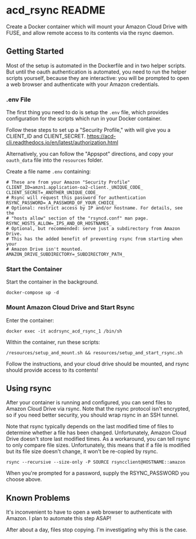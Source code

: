 # acd_rsync README

Create a Docker container which will mount your Amazon Cloud Drive with FUSE, and allow remote access to its contents via the rsync daemon.

## Getting Started

Most of the setup is automated in the Dockerfile and in two helper scripts. But until the oauth authentication is automated, you need to run the helper scripts yourself, because they are interactive: you will be prompted to open a web browser and authenticate with your Amazon credentials. 

### .env File

The first thing you need to do is setup the ``.env`` file, which provides configuration for the scripts which run in your Docker container. 

Follow these steps to set up a "Security Profile," with will give you a CLIENT_ID and CLIENT_SECRET.
<https://acd-cli.readthedocs.io/en/latest/authorization.html>

Alternatively, you can follow the "Appspot" directions, and copy your ``oauth_data`` file into the ``resources`` folder.

Create a file name ``.env`` containing:

	# These are from your Amazon "Security Profile"
	CLIENT_ID=amzn1.application-oa2-client._UNIQUE_CODE_
	CLIENT_SECRET=_ANOTHER_UNIQUE_CODE_
	# Rsync will request this password for authentication
	RSYNC_PASSWORD=_A_PASSWORD_OF_YOUR_CHOICE_
	# Optional: restrict access by IP and/or hostname. For details, see the
	# "hosts allow" section of the "rsyncd.conf" man page.
	RSYNC_HOSTS_ALLOW=_IPS_AND_OR_HOSTNAMES_
	# Optional, but recommended: serve just a subdirectory from Amazon Drive.
	# This has the added benefit of preventing rsync from starting when your
	# Amazon Drive isn't mounted.
	AMAZON_DRIVE_SUBDIRECTORY=_SUBDIRECTORY_PATH_

### Start the Container

Start the container in the background.

	docker-compose up -d

### Mount Amazon Cloud Drive and Start Rsync

Enter the container:

	docker exec -it acdrsync_acd_rsync_1 /bin/sh

Within the container, run these scripts:

	/resources/setup_and_mount.sh && resources/setup_and_start_rsync.sh

Follow the instructions, and your cloud drive should be mounted, and rsync should provide access to its contents! 

## Using rsync

After your container is running and configured, you can send files to Amazon Cloud Drive via rsync. Note that the rsync protocol isn't encrypted, so if you need better security, you should wrap rsync in an SSH tunnel. 

Note that rsync typically depends on the last modified time of files to determine whether a file has been changed. Unfortunately, Amazon Cloud Drive doesn't store last modified times. As a workaround, you can tell rsync to only compare file sizes. Unfortunately, this means that if a file is modified but its file size doesn't change, it won't be re-copied by rsync.

	rsync --recursive --size-only -P SOURCE rsyncclient@HOSTNAME::amazon

When you're prompted for a password, supply the RSYNC_PASSWORD you choose above. 

## Known Problems

It's inconvenient to have to open a web browser to authenticate with Amazon. I plan to automate this step ASAP! 

After about a day, files stop copying. I'm investigating why this is the case. 
